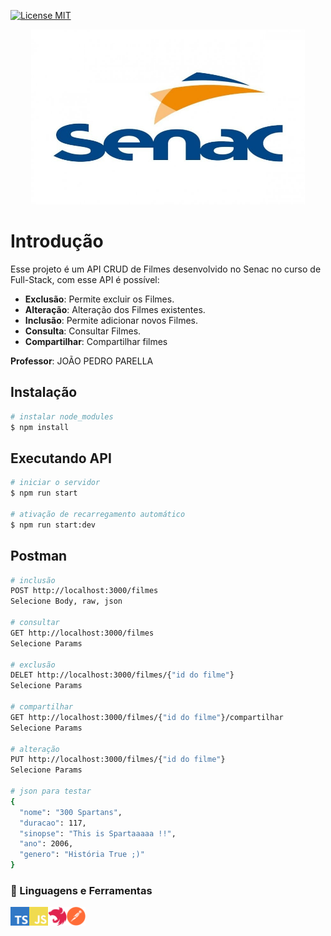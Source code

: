<p>
  <a href="https://opensource.org/licenses/MIT">
    <img src="https://img.shields.io/badge/License-MIT-blue.svg" alt="License MIT">
  </a>
</p>

<div>
  <p align="center">
    <img src="src/image/logo.jpg" alt="Logo" height="280">
  </p>
</div>

# Introdução
<p> Esse projeto é um API CRUD de Filmes desenvolvido no Senac no curso de Full-Stack, com esse API é possível: </p>

- **Exclusão**: Permite excluir os Filmes.
- **Alteração**: Alteração dos Filmes existentes.
- **Inclusão**: Permite adicionar novos Filmes.
- **Consulta**: Consultar Filmes.
- **Compartilhar**: Compartilhar filmes

**Professor**: JOÃO PEDRO PARELLA

## Instalação

```bash
# instalar node_modules
$ npm install
```

## Executando API

```bash
# iniciar o servidor 
$ npm run start

# ativação de recarregamento automático
$ npm run start:dev
```

## Postman

```bash
# inclusão
POST http://localhost:3000/filmes
Selecione Body, raw, json

# consultar
GET http://localhost:3000/filmes
Selecione Params

# exclusão
DELET http://localhost:3000/filmes/{"id do filme"}
Selecione Params

# compartilhar
GET http://localhost:3000/filmes/{"id do filme"}/compartilhar
Selecione Params

# alteração
PUT http://localhost:3000/filmes/{"id do filme"}
Selecione Params

# json para testar
{
  "nome": "300 Spartans",
  "duracao": 117,
  "sinopse": "This is Spartaaaaa !!",
  "ano": 2006,
  "genero": "História True ;)"
}
```

### 👾 Linguagens e Ferramentas
<img align="left" alt="TypeScript" width="30px" src="https://github.com/andrecomegno/andrecomegno/blob/main/icon/typescript.png" />
<img align="left" alt="JavaScript" width="30px" src="https://github.com/andrecomegno/andrecomegno/blob/main/icon/javascript.png" />
<img align="left" alt="Nest.js" width="30px" src="https://github.com/andrecomegno/andrecomegno/blob/main/icon/nestjs.png" />
<img align="left" alt="Postman" width="30px" src="https://github.com/andrecomegno/andrecomegno/blob/main/icon/postman.png" />
<br>
